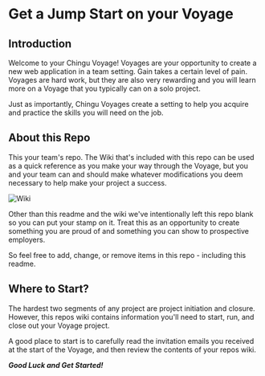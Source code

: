 # Get a Jump Start on your Voyage

## Introduction

Welcome to your Chingu Voyage! Voyages are your opportunity to create a new
web application in a team setting. Gain takes a certain level of pain. Voyages
are hard work, but they are also very rewarding and you will learn more on a
Voyage that you typically can on a solo project. 

Just as importantly, Chingu Voyages create a setting to help you acquire and
practice the skills you will need on the job.

## About this Repo

This your team's repo. The Wiki that's included with this repo can be used as a
quick reference
as you make your way through the Voyage, but you and your team can and should
make whatever modifications you deem necessary to help make your project a 
success.

![Wiki](https://github.com/jdmedlock/voyage-repo-template/blob/development/images/GitHub%20repo%20tabs.png) 

Other than this readme and the wiki we've intentionally left this repo blank
so you can put your stamp on it. Treat this as an opportunity to create
something you are proud of and something you can show to prospective employers.

So feel free to add, change, or remove items in this repo - including this
readme.

## Where to Start?

The hardest two segments of any project are project initiation and closure.
However, this repos wiki contains information you'll need to start, run, and
close out your Voyage project.

A good place to start is to carefully read the invitation emails you received
at the start of the Voyage, and then review the contents of your repos wiki.

***Good Luck and Get Started!***
